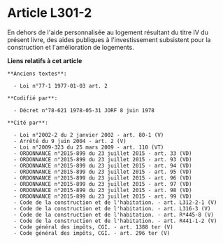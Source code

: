 # Article L301-2

En dehors de l'aide personnalisée au logement résultant du titre IV du présent livre, des aides publiques à l'investissement
subsistent pour la construction et l'amélioration de logements.

**Liens relatifs à cet article**

	**Anciens textes**:

	  - Loi n°77-1 1977-01-03 art. 2

	**Codifié par**:

	  - Décret n°78-621 1978-05-31 JORF 8 juin 1978

	**Cité par**:

	  - Loi n°2002-2 du 2 janvier 2002 - art. 80-1 (V)
	  - Arrêté du 9 juin 2004 - art. 2 (V)
	  - Loi n°2009-323 du 25 mars 2009 - art. 110 (VT)
	  - ORDONNANCE n°2015-899 du 23 juillet 2015 - art. 33 (VD)
	  - ORDONNANCE n°2015-899 du 23 juillet 2015 - art. 93 (VD)
	  - ORDONNANCE n°2015-899 du 23 juillet 2015 - art. 94 (VD)
	  - ORDONNANCE n°2015-899 du 23 juillet 2015 - art. 95 (VD)
	  - ORDONNANCE n°2015-899 du 23 juillet 2015 - art. 96 (VD)
	  - ORDONNANCE n°2015-899 du 23 juillet 2015 - art. 97 (VD)
	  - ORDONNANCE n°2015-899 du 23 juillet 2015 - art. 98 (VD)
	  - ORDONNANCE n°2015-899 du 23 juillet 2015 - art. 99 (VD)
	  - Code de la construction et de l'habitation. - art. L312-2-1 (V)
	  - Code de la construction et de l'habitation. - art. L316-3 (V)
	  - Code de la construction et de l'habitation. - art. R*445-8 (V)
	  - Code de la construction et de l'habitation. - art. R441-1-2 (V)
	  - Code général des impôts, CGI. - art. 1388 ter (V)
	  - Code général des impôts, CGI. - art. 296 ter (V)
